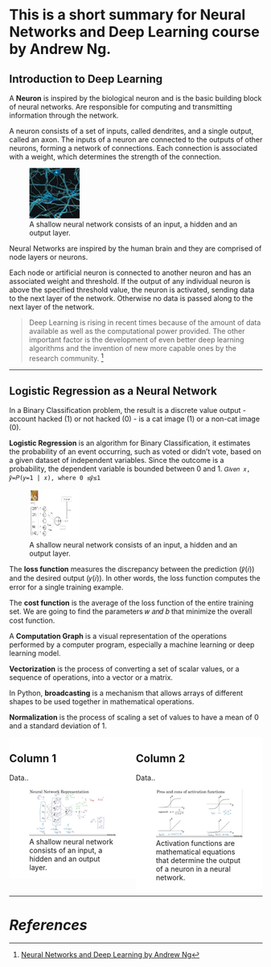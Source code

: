 # This is a short summary for Neural Networks and Deep Learning course by Andrew Ng.

## Introduction to Deep Learning

A **Neuron** is inspired by the biological neuron and is the basic building block of neural networks. Are responsible for computing and transmitting information through the network.

A neuron consists of a set of inputs, called dendrites, and a single output, called an axon. The inputs of a neuron are connected to the outputs of other neurons, forming a network of connections. Each connection is associated with a weight, which determines the strength of the connection.

<figure>
    <img src="/img/postimages/neuralNetwork.jpg" alt="Shallow Neural Network" width="100px" height="100px">
    <figcaption>A shallow neural network consists of an input, a hidden and an output layer.</figcaption>
</figure>

Neural Networks are inspired by the human brain and they are comprised of node layers or neurons.

Each node or artificial neuron is connected to another neuron and has an associated weight and threshold. If the output of any individual neuron is above the specified threshold value, the neuron is activated, sending data to the next layer of the network. Otherwise no data is passed along to the next layer of the network.

> Deep Learning is rising in recent times because of the amount of data available as well as the computational power provided. The other important factor is the development of even better deep learning algorithms and the invention of new more capable ones by the research community. [^1]

---

## Logistic Regression as a Neural Network

In a Binary Classification problem, the result is a discrete value output - account hacked (1) or not hacked (0) - is a cat image (1) or a non-cat image (0).

**Logistic Regression** is an algorithm for Binary Classification, it estimates the probability of an event occurring, such as voted or didn’t vote, based on a given dataset of independent variables. Since the outcome is a probability, the dependent variable is bounded between 0 and 1. `𝐺𝑖𝑣𝑒𝑛 𝑥, 𝑦̂=𝑃(𝑦=1 | 𝑥), where 0 ≤𝑦̂≤1`

<figure>
    <img src="/img/postimages/logisticRegression.png" alt="Shallow Neural Network" width="100px" height="100px">
    <figcaption>A shallow neural network consists of an input, a hidden and an output layer.</figcaption>
</figure>

The **loss function** measures the discrepancy between the prediction (𝑦̂(𝑖)) and the desired output (𝑦(𝑖)). In other words, the loss function computes the error for a single training example.

The **cost function** is the average of the loss function of the entire training set. We are going to find the parameters 𝑤 𝑎𝑛𝑑 𝑏 that minimize the overall cost function.

A **Computation Graph** is a visual representation of the operations performed by a computer program, especially a machine learning or deep learning model.

**Vectorization** is the process of converting a set of scalar values, or a sequence of operations, into a vector or a matrix.

In Python, **broadcasting** is a mechanism that allows arrays of different shapes to be used together in mathematical operations.

**Normalization** is the process of scaling a set of values to have a mean of 0 and a standard deviation of 1.

 <style>
    {
        box-sizing: border-box;
    }
    /* Set additional styling options for the columns*/
    .column {
    float: left;
    width: 50%;
    }

    .row:after {
    content: "";
    display: table;
    clear: both;
    }
</style>

 <div class="row">
        <div class="column" style="background-color:#ffffff; margin:5;">
            <h2>Column 1</h2>
            <p>Data..</p>
            <figure>
                <img src="/img/postimages/shallowNN.png"
                    alt="Shallow Neural Network">
                <figcaption>A shallow neural network consists of an input, a hidden and an output layer.</figcaption>
            </figure>
        </div>
        <div class="column" style="background-color:#ffffff; margin:5;">
            <h2>Column 2</h2>
            <p>Data..</p>
            <figure>
            <img src="/img/postimages/activationFunctions.png"
                alt="Activation Functions">
            <figcaption>Activation functions are mathematical equations that determine the output of a neuron in a neural network.</figcaption>
        </figure>
        </div>
    </div>

---

# _References_

[^1]: [Neural Networks and Deep Learning by Andrew Ng](https://www.coursera.org/learn/neural-networks-deep-learning "Neural Networks and Deep Learning on Coursera")
